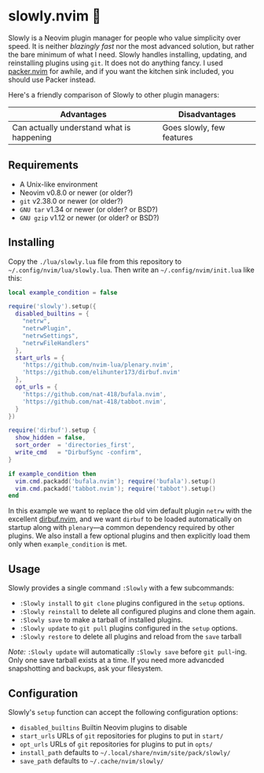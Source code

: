 slowly.nvim 🐢
==============
Slowly is a Neovim plugin manager for people who value simplicity over speed.
It is neither *blazingly fast* nor the most advanced solution, but rather the
bare minimum of what I need. Slowly handles installing, updating, and
reinstalling plugins using `git`. It does not do anything fancy. I used
[packer.nvim](https://github.com/wbthomason/packer.nvim) for awhile,
and if you want the kitchen sink included, you should use Packer instead.

Here's a friendly comparison of Slowly to other plugin managers:

|                  Advantages                |       Disadvantages       |
| ------------------------------------------ | ------------------------- |
| Can actually understand what is happening  | Goes slowly, few features |

Requirements
------------
* A Unix-like environment
* Neovim v0.8.0  or newer (or older?)
* `git`      v2.38.0 or newer (or older?)
* `GNU tar`  v1.34   or newer (or older? or BSD?)
* `GNU gzip` v1.12   or newer (or older? or BSD?)

Installing
----------
Copy the `./lua/slowly.lua` file from this repository to
`~/.config/nvim/lua/slowly.lua`. Then write an
`~/.config/nvim/init.lua` like this:

```lua
local example_condition = false

require('slowly').setup({ 
  disabled_builtins = {
    "netrw",
    "netrwPlugin",
    "netrwSettings",
    "netrwFileHandlers"
  },
  start_urls = {
    'https://github.com/nvim-lua/plenary.nvim',
    'https://github.com/elihunter173/dirbuf.nvim'
  },
  opt_urls = {
    'https://github.com/nat-418/bufala.nvim',
    'https://github.com/nat-418/tabbot.nvim',
  }
})

require('dirbuf').setup {
  show_hidden = false,
  sort_order  = 'directories_first',
  write_cmd   = "DirbufSync -confirm",
}

if example_condition then
  vim.cmd.packadd('bufala.nvim'); require('bufala').setup()
  vim.cmd.packadd('tabbot.nvim'); require('tabbot').setup()
end
```

In this example we want to replace the old vim default plugin `netrw` with
the excellent [dirbuf.nvim](https://github.com/elihunter173/dirbuf.nvim),
and we want `dirbuf` to be loaded automatically on startup along with
`plenary`—a common dependency required by other plugins. We also install a
few optional plugins and then explicitly load them only when
`example_condition` is met. 

Usage
-----
Slowly provides a single command `:Slowly` with a few subcommands:
* `:Slowly install`   to `git clone` plugins configured in the `setup` options.
* `:Slowly reinstall` to delete all configured plugins and clone them again.
* `:Slowly save`      to make a tarball of installed plugins.
* `:Slowly update`    to `git pull` plugins configured in the `setup` options.
* `:Slowly restore`   to delete all plugins and reload from the `save` tarball

*Note:* `:Slowly update` will automatically `:Slowly save` before `git pull`-ing.
Only one save tarball exists at a time. If you need more advancded snapshotting
and backups, ask your filesystem.

Configuration
-------------
Slowly's `setup` function can accept the following configuration options:
* `disabled_builtins` Builtin Neovim plugins to disable
* `start_urls`        URLs of `git` repositories for plugins to put in `start/`
* `opt_urls`          URLs of `git` repositories for plugins to put in `opts/`
* `install_path`      defaults to `~/.local/share/nvim/site/pack/slowly/`
* `save_path`         defaults to `~/.cache/nvim/slowly/`

